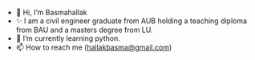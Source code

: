 - 👋 Hi, I’m Basmahallak
- ✨ I am a civil engineer graduate from AUB holding a teaching diploma from BAU and a masters degree from LU.
- 🌱 I’m currently learning python.
- 📫 How to reach me (hallakbasma@gmail.com)

<!---
Basmahallak/Basmahallak is a ✨ special ✨ repository because its `README.md` (this file) appears on your GitHub profile.
You can click the Preview link to take a look at your changes.
--->
